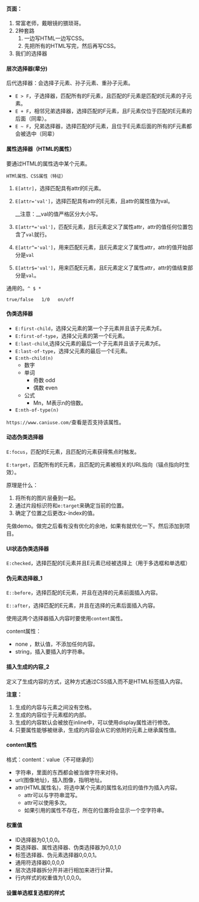 #### 页面：

1. 常富老师，戴眼镜的猥琐哥。
2. 2种套路
   1. 一边写HTML一边写CSS。
   2. 先把所有的HTML写完，然后再写CSS。
3. 我们的选择器



#### 层次选择器(辈分)

后代选择器：会选择子元素、孙子元素、重孙子元素。

* `E > F`，子选择器，匹配所有的F元素，且匹配的F元素是匹配的E元素的子元素。
* `E + F`，相邻兄弟选择器，选择匹配的F元素，且F元素仅位于匹配的E元素的后面（同辈）。
* `E ~ F`，兄弟选择器，选择匹配的F元素，且位于E元素后面的所有的F元素都会被选中（同辈）



#### 属性选择器（HTML的属性）

要通过HTML的属性选中某个元素。

`HTMl属性、CSS属性（特征）  `

1. `E[attr]`，选择匹配具有attr的E元素。

2. `E[attr='val']`，选择匹配具有attr的E元素，且attr的属性值为val。

   __注意：__val的值严格区分大小写。

3. `E[attr*='val']`，匹配E元素，且E元素定义了属性attr，attr的值任何位置包含了`val`就行。

4. `E[attr^='val']`，用来匹配E元素，且E元素定义了属性attr，attr的值开始部分是`val`

5. `E[attr$='val']`，用来匹配E元素，且E元素定义了属性attr，attr的值结束部分是`val`。



通用的。`^ $ *`

`true/false   1/0   on/off`

#### 伪类选择器

* `E:first-child`，选择父元素的第一个子元素并且该子元素为E。
* `E:first-of-type`，选择父元素的第一个E元素。
* `E:last-child`,选择父元素的最后一个子元素并且该子元素为E。
* `E:last-of-type`，选择父元素的最后一个E元素。
* `E:nth-child(n)`
  * 数字
  * 单词
    * 奇数 odd
    * 偶数 even
  * 公式
    * Mn，M表示n的倍数。
* `E:nth-of-type(n)`



`https://www.caniuse.com/`查看是否支持该属性。



#### 动态伪类选择器

`E:focus`，匹配的E元素，且匹配的元素获得焦点时触发。

`E:target`，匹配所有的E元素，且匹配的元素被相关的URL指向（锚点指向时生效）。





原理是什么：

1. 将所有的图片层叠到一起。
2. 通过片段标识符和`e:target`来确定当前的位置。
3. 确定了位置之后更改z-index的值。



先做demo。做完之后看有没有优化的余地，如果有就优化一下。然后添加到项目。





#### UI状态伪类选择器

`E:checked`，选择匹配的E元素并且E元素已经被选择上（用于多选框和单选框）

#### 伪元素选择器_1

`E::before`，选择匹配的E元素，并且在选择的元素前面插入内容。

`E::after`，选择匹配的E元素，并且在选择的元素后面插入内容。



使用这两个选择器插入内容时要使用`content`属性。



content属性：

* none ，默认值，不添加任何内容。
* string，插入要插入的字符串。

#### 插入生成的内容_2

定义了生成内容的方式，这种方式通过CSS插入而不是HTML标签插入内容。

__注意：__

1. 生成的内容与元素之间没有空格。
2. 生成的内容位于元素框的内部。
3. 生成的内容默认会被放在inline中，可以使用display属性进行修改。
4. 只要属性能够被继承，生成的内容会从它的依附的元素上继承属性值。

#### content属性

格式：content：value（不可继承的）

* 字符串，里面的东西都会被当做字符来对待。
* url(图像地址)，插入图像，指明地址。
* attr(HTML属性名)，将选中某个元素的属性名对应的值作为插入内容。
  * attr可以与字符串混写。
  * attr可以使用多次。
  * 如果引用的属性不存在，所在的位置将会显示一个空字符串。

#### 权重值

* ID选择器为0,1,0,0。
* 类选择器、属性选择器、伪类选择器为0,0,1,0
* 标签选择器、伪元素选择器0,0,0,1。
* 通用符选择器0,0,0,0
* 层次选择器拆分开并进行相加来进行计算。
* 行内样式的权重值为1,0,0,0。

#### 设置单选框复选框的样式